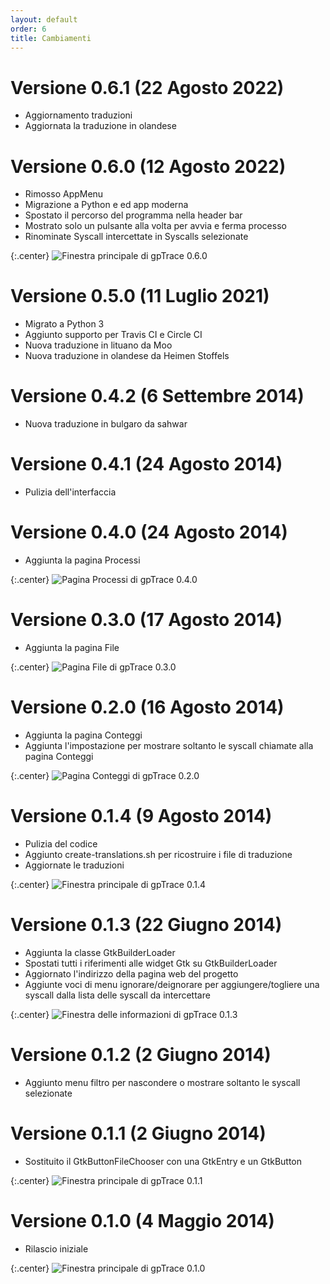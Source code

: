 ```yaml
---
layout: default
order: 6
title: Cambiamenti
---
```

# Versione 0.6.1 (22 Agosto 2022)

* Aggiornamento traduzioni
* Aggiornata la traduzione in olandese

# Versione 0.6.0 (12 Agosto 2022)

* Rimosso AppMenu
* Migrazione a Python e ed app moderna
* Spostato il percorso del programma nella header bar
* Mostrato solo un pulsante alla volta per avvia e ferma processo
* Rinominate Syscall intercettate in Syscalls selezionate

{:.center}
![Finestra principale di gpTrace 0.6.0](/resources/gptrace/archive/v0.6.0/italian/expanded.png)

# Versione 0.5.0 (11 Luglio 2021)

* Migrato a Python 3
* Aggiunto supporto per Travis CI e Circle CI
* Nuova traduzione in lituano da Moo
* Nuova traduzione in olandese da Heimen Stoffels

# Versione 0.4.2 (6 Settembre 2014)

* Nuova traduzione in bulgaro da sahwar

# Versione 0.4.1 (24 Agosto 2014)

* Pulizia dell'interfaccia

# Versione 0.4.0 (24 Agosto 2014)

* Aggiunta la pagina Processi

{:.center}
![Pagina Processi di gpTrace 0.4.0](/resources/gptrace/archive/v0.4.0/italian/processes.png)

# Versione 0.3.0 (17 Agosto 2014)

* Aggiunta la pagina File

{:.center}
![Pagina File di gpTrace 0.3.0](/resources/gptrace/archive/v0.3.0/italian/files.png)

# Versione 0.2.0 (16 Agosto 2014)

* Aggiunta la pagina Conteggi
* Aggiunta l'impostazione per mostrare soltanto le syscall chiamate alla pagina Conteggi

{:.center}
![Pagina Conteggi di gpTrace 0.2.0](/resources/gptrace/archive/v0.2.0/italian/counts.png)

# Versione 0.1.4 (9 Agosto 2014)

* Pulizia del codice
* Aggiunto create-translations.sh per ricostruire i file di traduzione
* Aggiornate le traduzioni

{:.center}
![Finestra principale di gpTrace 0.1.4](/resources/gptrace/archive/v0.1.4/italian/expanded.png)

# Versione 0.1.3 (22 Giugno 2014)

* Aggiunta la classe GtkBuilderLoader
* Spostati tutti i riferimenti alle widget Gtk su GtkBuilderLoader
* Aggiornato l'indirizzo della pagina web del progetto
* Aggiunte voci di menu ignorare/deignorare per aggiungere/togliere una syscall dalla lista delle syscall da intercettare

{:.center}
![Finestra delle informazioni di gpTrace 0.1.3](/resources/gptrace/archive/v0.1.3/italian/about.png)

# Versione 0.1.2 (2 Giugno 2014)

* Aggiunto menu filtro per nascondere o mostrare soltanto le syscall selezionate

# Versione 0.1.1 (2 Giugno 2014)

* Sostituito il GtkButtonFileChooser con una GtkEntry e un GtkButton

{:.center}
![Finestra principale di gpTrace 0.1.1](/resources/gptrace/archive/v0.1.1/italian/main.png)

# Versione 0.1.0 (4 Maggio 2014)

* Rilascio iniziale

{:.center}
![Finestra principale di gpTrace 0.1.0](/resources/gptrace/archive/v0.1.0/italian/main.png)
